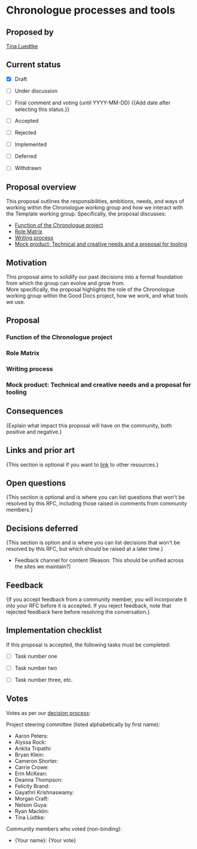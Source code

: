 # Chronologue processes and tools

## Proposed by

[Tina Luedtke](https://thegooddocs.slack.com/team/U02EQQDFLE8)

## Current status

- [x] Draft
- [ ] Under discussion
- [ ] Final comment and voting (until YYYY-MM-DD) {{Add date after selecting this status.}}
- [ ] Accepted
- [ ] Rejected
- [ ] Implemented
- [ ] Deferred
- [ ] Withdrawn


## Proposal overview

This proposal outlines the responsibilities, ambitions, needs, and ways of working within the Chronologue working group and how we interact with the Template working group. Specifically, the proposal discusses: 

-   [Function of the Chronologue project](#function)
-   [Role Matrix](#roles)
-   [Writing process](#process)
-   [Mock product: Technical and creative needs and a proposal for tooling](#tools)



## Motivation

This proposal aims to solidify our past decisions into a formal foundation from which the group can evolve and grow from.  
More specifically, the proposal highlights the role of the Chronologue working group within the Good Docs project, how we work, and what tools we use.

## Proposal

### Function of the Chronologue project <a id="function"> </a>

### Role Matrix <a id="roles"> </a>

### Writing process <a id="process"> </a>

### Mock product: Technical and creative needs and a proposal for tooling <a id="tools"> </a>

## Consequences

{Explain what impact this proposal will have on the community, both positive and negative.}


## Links and prior art

{This section is optional if you want to [link](https://example.com) to other resources.}


## Open questions

{This section is optional and is where you can list questions that won't be resolved by this RFC, including those raised in comments from community members.}


## Decisions deferred

{This section is option and is where you can list decisions that won't be resolved by this RFC, but which should be raised at a later time.}

-   Feedback channel for content (Reason: This should be unified across the sites we maintain?) 


## Feedback

{If you accept feedback from a community member, you will incorporate it into your RFC before it is accepted.
If you reject feedback, note that rejected feedback here before resolving the conversation.}


## Implementation checklist

If this proposal is accepted, the following tasks must be completed:

- [ ] Task number one
- [ ] Task number two
- [ ] Task number three, etc.


## Votes

Votes as per our [decision process](https://thegooddocsproject.dev/decisions/):

Project steering committee (listed alphabetically by first name):

- Aaron Peters:
- Alyssa Rock:
- Ankita Tripathi:
- Bryan Klein:
- Cameron Shorter:
- Carrie Crowe:
- Erin McKean:
- Deanna Thompson:
- Felicity Brand:
- Gayathri Krishnaswamy:
- Morgan Craft:
- Nelson Guya:
- Ryan Macklin:
- Tina Lüdtke:


Community members who voted (non-binding):

- {Your name}: {Your vote}
